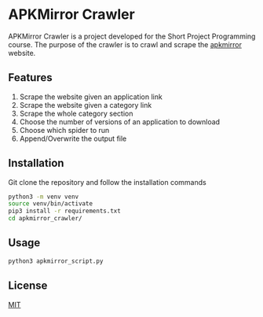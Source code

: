# APKMirror CrawlerAPKMirror Crawler is a project developed for the Short Project Programming course. The purpose of the crawler is to crawl and scrape the [apkmirror](https://www.apkmirror.com) website.## Features1. Scrape the website given an application link2. Scrape the website given a category link3. Scrape the whole category section4. Choose the number of versions of an application to download5. Choose which spider to run6. Append/Overwrite the output file## InstallationGit clone the repository and follow the installation commands```bashpython3 -m venv venvsource venv/bin/activatepip3 install -r requirements.txtcd apkmirror_crawler/```## Usage```bashpython3 apkmirror_script.py```## License[MIT](https://choosealicense.com/licenses/mit/)